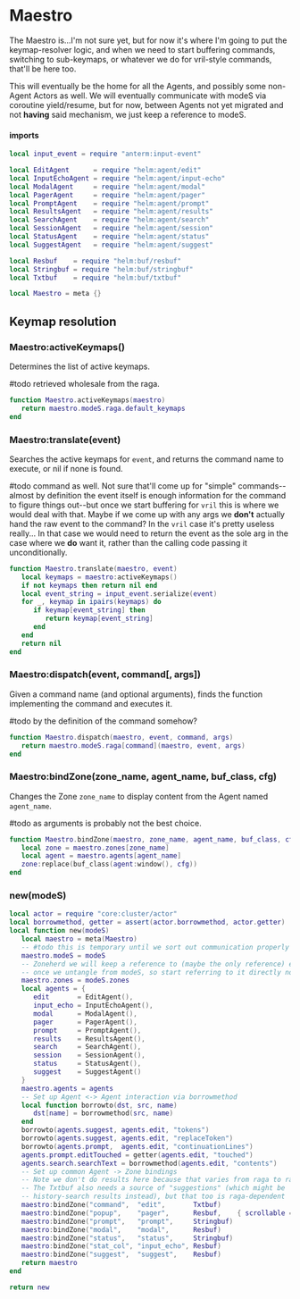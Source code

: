 # Maestro

The Maestro is\.\.\.I'm not sure yet, but for now it's where I'm going to put the
keymap\-resolver logic, and when we need to start buffering commands, switching
to sub\-keymaps, or whatever we do for vril\-style commands, that'll be here
too\.

This will eventually be the home for all the Agents, and possibly some
non\-Agent Actors as well\. We will eventually communicate with modeS via
coroutine yield/resume, but for now, between Agents not yet migrated and not
**having** said mechanism, we just keep a reference to modeS\.


#### imports

```lua
local input_event = require "anterm:input-event"

local EditAgent      = require "helm:agent/edit"
local InputEchoAgent = require "helm:agent/input-echo"
local ModalAgent     = require "helm:agent/modal"
local PagerAgent     = require "helm:agent/pager"
local PromptAgent    = require "helm:agent/prompt"
local ResultsAgent   = require "helm:agent/results"
local SearchAgent    = require "helm:agent/search"
local SessionAgent   = require "helm:agent/session"
local StatusAgent    = require "helm:agent/status"
local SuggestAgent   = require "helm:agent/suggest"

local Resbuf    = require "helm:buf/resbuf"
local Stringbuf = require "helm:buf/stringbuf"
local Txtbuf    = require "helm:buf/txtbuf"
```


```lua
local Maestro = meta {}
```


## Keymap resolution


### Maestro:activeKeymaps\(\)

Determines the list of active keymaps\.

\#todo
retrieved wholesale from the raga\.

```lua
function Maestro.activeKeymaps(maestro)
   return maestro.modeS.raga.default_keymaps
end
```


### Maestro:translate\(event\)

Searches the active keymaps for `event`, and returns the command name to
execute, or nil if none is found\.

\#todo
command as well\. Not sure that'll come up for "simple" commands\-\-almost by
definition the event itself is enough information for the command to figure
things out\-\-but once we start buffering for `vril` this is where we would deal
with that\. Maybe if we come up with any args we **don't** actually hand the raw
event to the command? In the `vril` case it's pretty useless really\.\.\. In that
case we would need to return the event as the sole arg in the case where we
**do** want it, rather than the calling code passing it unconditionally\.

```lua
function Maestro.translate(maestro, event)
   local keymaps = maestro:activeKeymaps()
   if not keymaps then return nil end
   local event_string = input_event.serialize(event)
   for _, keymap in ipairs(keymaps) do
      if keymap[event_string] then
         return keymap[event_string]
      end
   end
   return nil
end
```


### Maestro:dispatch\(event, command\[, args\]\)

Given a command name \(and optional arguments\), finds the function implementing
the command and executes it\.

\#todo
by the definition of the command somehow?

```lua
function Maestro.dispatch(maestro, event, command, args)
   return maestro.modeS.raga[command](maestro, event, args)
end
```


### Maestro:bindZone\(zone\_name, agent\_name, buf\_class, cfg\)

Changes the Zone `zone_name` to display content from the Agent named `agent_name`\.

\#todo
as arguments is probably not the best choice\.

```lua
function Maestro.bindZone(maestro, zone_name, agent_name, buf_class, cfg)
   local zone = maestro.zones[zone_name]
   local agent = maestro.agents[agent_name]
   zone:replace(buf_class(agent:window(), cfg))
end
```


### new\(modeS\)

```lua
local actor = require "core:cluster/actor"
local borrowmethod, getter = assert(actor.borrowmethod, actor.getter)
local function new(modeS)
   local maestro = meta(Maestro)
   -- #todo this is temporary until we sort out communication properly
   maestro.modeS = modeS
   -- Zoneherd we will keep a reference to (maybe the only reference) even
   -- once we untangle from modeS, so start referring to it directly now
   maestro.zones = modeS.zones
   local agents = {
      edit       = EditAgent(),
      input_echo = InputEchoAgent(),
      modal      = ModalAgent(),
      pager      = PagerAgent(),
      prompt     = PromptAgent(),
      results    = ResultsAgent(),
      search     = SearchAgent(),
      session    = SessionAgent(),
      status     = StatusAgent(),
      suggest    = SuggestAgent()
   }
   maestro.agents = agents
   -- Set up Agent <-> Agent interaction via borrowmethod
   local function borrowto(dst, src, name)
      dst[name] = borrowmethod(src, name)
   end
   borrowto(agents.suggest, agents.edit, "tokens")
   borrowto(agents.suggest, agents.edit, "replaceToken")
   borrowto(agents.prompt,  agents.edit, "continuationLines")
   agents.prompt.editTouched = getter(agents.edit, "touched")
   agents.search.searchText = borrowmethod(agents.edit, "contents")
   -- Set up common Agent -> Zone bindings
   -- Note we don't do results here because that varies from raga to raga
   -- The Txtbuf also needs a source of "suggestions" (which might be
   -- history-search results instead), but that too is raga-dependent
   maestro:bindZone("command",  "edit",       Txtbuf)
   maestro:bindZone("popup",    "pager",      Resbuf,    { scrollable = true })
   maestro:bindZone("prompt",   "prompt",     Stringbuf)
   maestro:bindZone("modal",    "modal",      Resbuf)
   maestro:bindZone("status",   "status",     Stringbuf)
   maestro:bindZone("stat_col", "input_echo", Resbuf)
   maestro:bindZone("suggest",  "suggest",    Resbuf)
   return maestro
end
```


```lua
return new
```